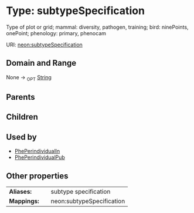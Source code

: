 
# Type: subtypeSpecification


Type of plot or grid; mammal: diversity, pathogen, training; bird: ninePoints, onePoint; phenology: primary, phenocam

URI: [neon:subtypeSpecification](https://data.neonscience.org/subtypeSpecification)


## Domain and Range

None ->  <sub>OPT</sub> [String](types/String.md)

## Parents


## Children


## Used by

 * [PhePerindividualIn](PhePerindividualIn.md)
 * [PhePerindividualPub](PhePerindividualPub.md)

## Other properties

|  |  |  |
| --- | --- | --- |
| **Aliases:** | | subtype specification |
| **Mappings:** | | neon:subtypeSpecification |

